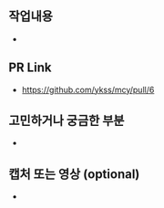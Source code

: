 ## 작업내용

-

## PR Link

- https://github.com/ykss/mcy/pull/6

## 고민하거나 궁금한 부분

-

## 캡처 또는 영상 (optional)

-
